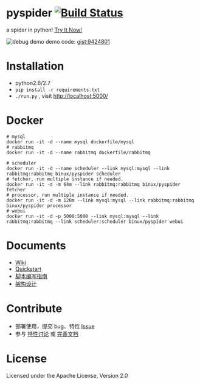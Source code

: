 pyspider [![Build Status](https://travis-ci.org/binux/pyspider.png?branch=master)](https://travis-ci.org/binux/pyspider)
========

a spider in python! [Try It Now!](http://demo.pyspider.org/)

![debug demo](http://f.binux.me/debug_demo.png)
demo code: [gist:9424801](https://gist.github.com/binux/9424801)

Installation
============

* python2.6/2.7
* `pip install -r requirements.txt`
* `./run.py` , visit [http://localhost:5000/](http://localhost:5000/)

Docker
======

```
# mysql
docker run -it -d --name mysql dockerfile/mysql
# rabbitmq
docker run -it -d --name rabbitmq dockerfile/rabbitmq

# scheduler
docker run -it -d --name scheduler --link mysql:mysql --link rabbitmq:rabbitmq binux/pyspider scheduler
# fetcher, run multiple instance if needed.
docker run -it -d -m 64m --link rabbitmq:rabbitmq binux/pyspider fetcher
# processor, run multiple instance if needed.
docker run -it -d -m 128m --link mysql:mysql --link rabbitmq:rabbitmq binux/pyspider processor
# webui
docker run -it -d -p 5000:5000 --link mysql:mysql --link rabbitmq:rabbitmq --link scheduler:scheduler binux/pyspider webui
```

Documents
=========

* [Wiki](https://github.com/binux/pyspider/wiki)
* [Quickstart](https://github.com/binux/pyspider/wiki/Quickstart)
* [脚本编写指南](https://github.com/binux/pyspider/wiki/%E8%84%9A%E6%9C%AC%E7%BC%96%E5%86%99%E6%8C%87%E5%8D%97)
* [架构设计](http://blog.binux.me/2014/02/pyspider-architecture/)

Contribute
==========

* 部署使用，提交 bug、特性 [Issue](https://github.com/binux/pyspider/issues)
* 参与 [特性讨论](https://github.com/binux/pyspider/issues?labels=discussion&state=open) 或 [完善文档](https://github.com/binux/pyspider/wiki)


License
=======
Licensed under the Apache License, Version 2.0
